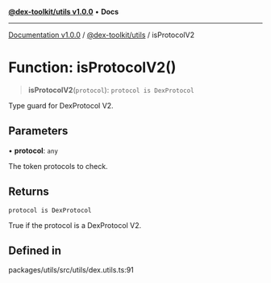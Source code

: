 [**@dex-toolkit/utils v1.0.0**](../README.md) • **Docs**

***

[Documentation v1.0.0](../../../packages.md) / [@dex-toolkit/utils](../README.md) / isProtocolV2

# Function: isProtocolV2()

> **isProtocolV2**(`protocol`): `protocol is DexProtocol`

Type guard for DexProtocol V2.

## Parameters

• **protocol**: `any`

The token protocols to check.

## Returns

`protocol is DexProtocol`

True if the protocol is a DexProtocol V2.

## Defined in

packages/utils/src/utils/dex.utils.ts:91
